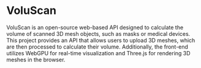 # VoluScan
VoluScan is an open-source web-based API designed to calculate the volume of scanned 3D mesh objects, such as masks or medical devices. This project provides an API that allows users to upload 3D meshes, which are then processed to calculate their volume. Additionally, the front-end utilizes WebGPU for real-time visualization and Three.js for rendering 3D meshes in the browser.

